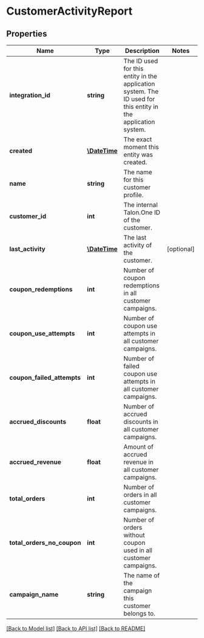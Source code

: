 # CustomerActivityReport

## Properties
Name | Type | Description | Notes
------------ | ------------- | ------------- | -------------
**integration_id** | **string** | The ID used for this entity in the application system. The ID used for this entity in the application system. | 
**created** | [**\DateTime**](\DateTime.md) | The exact moment this entity was created. | 
**name** | **string** | The name for this customer profile. | 
**customer_id** | **int** | The internal Talon.One ID of the customer. | 
**last_activity** | [**\DateTime**](\DateTime.md) | The last activity of the customer. | [optional] 
**coupon_redemptions** | **int** | Number of coupon redemptions in all customer campaigns. | 
**coupon_use_attempts** | **int** | Number of coupon use attempts in all customer campaigns. | 
**coupon_failed_attempts** | **int** | Number of failed coupon use attempts in all customer campaigns. | 
**accrued_discounts** | **float** | Number of accrued discounts in all customer campaigns. | 
**accrued_revenue** | **float** | Amount of accrued revenue in all customer campaigns. | 
**total_orders** | **int** | Number of orders in all customer campaigns. | 
**total_orders_no_coupon** | **int** | Number of orders without coupon used in all customer campaigns. | 
**campaign_name** | **string** | The name of the campaign this customer belongs to. | 

[[Back to Model list]](../README.md#documentation-for-models) [[Back to API list]](../README.md#documentation-for-api-endpoints) [[Back to README]](../README.md)


